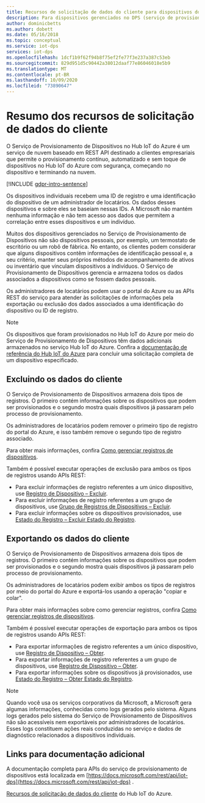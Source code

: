 ```yaml
---
title: Recursos de solicitação de dados do cliente para dispositivos do Azure DPS
description: Para dispositivos gerenciados no DPS (serviço de provisionamento de dispositivos) do Azure que são pessoais, este artigo mostra aos administradores como exportar ou excluir dados pessoais.
author: dominicbetts
ms.author: dobett
ms.date: 05/16/2018
ms.topic: conceptual
ms.service: iot-dps
services: iot-dps
ms.openlocfilehash: 1dcf1b9f62f94b8f75ef2fe77f3e237a387c53eb
ms.sourcegitcommit: 829d951d5c90442a38012daaf77e86046018e5b9
ms.translationtype: MT
ms.contentlocale: pt-BR
ms.lasthandoff: 10/09/2020
ms.locfileid: "73890647"
---
```

# <a name="summary-of-customer-data-request-features"></a>Resumo dos recursos de solicitação de dados do cliente

O Serviço de Provisionamento de Dispositivos no Hub IoT do Azure é um serviço de nuvem baseado em REST API destinado a clientes empresariais que permite o provisionamento contínuo, automatizado e sem toque de dispositivos no Hub IoT do Azure com segurança, começando no dispositivo e terminando na nuvem.

[!INCLUDE [gdpr-intro-sentence](../../includes/gdpr-intro-sentence.md)]

Os dispositivos individuais recebem uma ID de registro e uma identificação do dispositivo de um administrador de locatários. Os dados desses dispositivos e sobre eles se baseiam nessas IDs. A Microsoft não mantém nenhuma informação e não tem acesso aos dados que permitem a correlação entre esses dispositivos e um indivíduo.

Muitos dos dispositivos gerenciados no Serviço de Provisionamento de Dispositivos não são dispositivos pessoais, por exemplo, um termostato de escritório ou um robô de fábrica. No entanto, os clientes podem considerar que alguns dispositivos contêm informações de identificação pessoal e, a seu critério, manter seus próprios métodos de acompanhamento de ativos ou inventário que vinculam dispositivos a indivíduos. O Serviço de Provisionamento de Dispositivos gerencia e armazena todos os dados associados a dispositivos como se fossem dados pessoais.

Os administradores de locatários podem usar o portal do Azure ou as APIs REST do serviço para atender às solicitações de informações pela exportação ou exclusão dos dados associados a uma identificação do dispositivo ou ID de registro.

> [!NOTE]
> Os dispositivos que foram provisionados no Hub IoT do Azure por meio do Serviço de Provisionamento de Dispositivos têm dados adicionais armazenados no serviço Hub IoT do Azure. Confira a [documentação de referência do Hub IoT do Azure](../iot-hub/iot-hub-customer-data-requests.md) para concluir uma solicitação completa de um dispositivo especificado.

## <a name="deleting-customer-data"></a>Excluindo os dados do cliente

O Serviço de Provisionamento de Dispositivos armazena dois tipos de registros. O primeiro contém informações sobre os dispositivos que podem ser provisionados e o segundo mostra quais dispositivos já passaram pelo processo de provisionamento.

Os administradores de locatários podem remover o primeiro tipo de registro do portal do Azure, e isso também remove o segundo tipo de registro associado.

Para obter mais informações, confira [Como gerenciar registros de dispositivos](how-to-manage-enrollments.md).

Também é possível executar operações de exclusão para ambos os tipos de registros usando APIs REST:

* Para excluir informações de registro referentes a um único dispositivo, use [Registro de Dispositivo – Excluir](/rest/api/iot-dps/deleteindividualenrollment/deleteindividualenrollment).
* Para excluir informações de registro referentes a um grupo de dispositivos, use [Grupo de Registros de Dispositivos – Excluir](/rest/api/iot-dps/deleteenrollmentgroup/deleteenrollmentgroup).
* Para excluir informações sobre os dispositivos provisionados, use [Estado do Registro – Excluir Estado do Registro](/rest/api/iot-dps/deletedeviceregistrationstate/deletedeviceregistrationstate).

## <a name="exporting-customer-data"></a>Exportando os dados do cliente

O Serviço de Provisionamento de Dispositivos armazena dois tipos de registros. O primeiro contém informações sobre os dispositivos que podem ser provisionados e o segundo mostra quais dispositivos já passaram pelo processo de provisionamento.

Os administradores de locatários podem exibir ambos os tipos de registros por meio do portal do Azure e exportá-los usando a operação "copiar e colar".

Para obter mais informações sobre como gerenciar registros, confira [Como gerenciar registros de dispositivos](how-to-manage-enrollments.md).

Também é possível executar operações de exportação para ambos os tipos de registros usando APIs REST:

* Para exportar informações de registro referentes a um único dispositivo, use [Registro de Dispositivo – Obter](/rest/api/iot-dps/getindividualenrollment/getindividualenrollment).
* Para exportar informações de registro referentes a um grupo de dispositivos, use [Registro de Dispositivo – Obter](/rest/api/iot-dps/getenrollmentgroup/getenrollmentgroup).
* Para exportar informações sobre os dispositivos já provisionados, use [Estado do Registro – Obter Estado do Registro](/rest/api/iot-dps/getdeviceregistrationstate/getdeviceregistrationstate).

> [!NOTE]
> Quando você usa os serviços corporativos da Microsoft, a Microsoft gera algumas informações, conhecidas como logs gerados pelo sistema. Alguns logs gerados pelo sistema do Serviço de Provisionamento de Dispositivos não são acessíveis nem exportáveis por administradores de locatários. Esses logs constituem ações reais conduzidas no serviço e dados de diagnóstico relacionados a dispositivos individuais.

## <a name="links-to-additional-documentation"></a>Links para documentação adicional

A documentação completa para APIs do serviço de provisionamento de dispositivos está localizada em [https://docs.microsoft.com/rest/api/iot-dps](https://docs.microsoft.com/rest/api/iot-dps) .

[Recursos de solicitação de dados do cliente](../iot-hub/iot-hub-customer-data-requests.md) do Hub IoT do Azure.